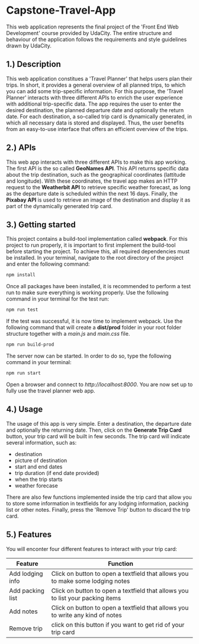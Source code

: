 # Capstone-Travel-App
This web application represents the final project of the 'Front End Web Development' course provided by UdaCity. The entire structure and behaviour of the application follows the requirements and style guidelines drawn by UdaCity.

## 1.) Description
This web application constitues a 'Travel Planner' that helps users plan their trips. In short, it provides a general overview of all planned trips, to which you can add some trip-specific information. For this purpose, the 'Travel Planner' interacts with three different APIs to enrich the user experience with additional trip-specific data. The app requires the user to enter the desired destination, the planned departure date and optionally the return date. For each destination, a so-called trip card is dynamically generated, in which all necessary data is stored and displayed. Thus, the user benefits from an easy-to-use interface that offers an efficient overview of the trips. 

## 2.) APIs
This web app interacts with three different APIs to make this app working. The first API is the so called **GeoNames API**. This API returns specific data about the trip destination, such as the geographical coordinates (lattitude and longitude). With these coordinates, the travel app makes an HTTP request to the **Weatherbit API** to retrieve specific weather forecast, as long as the departure date is scheduled within the next 16 days. Finally, the **Pixabay API** is used to retrieve an image of the destination and display it as part of the dynamically generated trip card.

## 3.) Getting started
This project contains a build-tool implementation called **webpack**. For this project to run properly, it is important to first implement the build-tool before starting the project. To achieve this, all required dependencies must be installed. In your terminal, navigate to the root directory of the project and enter the following command:
```bash
npm install
```
Once all packages have been installed, it is recommended to perform a test run to make sure everything is working properly. Use the following command in your terminal for the test run:
```bash
npm run test
```
If the test was successful, it is now time to implement webpack. Use the following command that will create a **dist/prod** folder in your root folder structure together with a *main.js* and *main.css* file.
```bash
npm run build-prod
```
The server now can be started. In order to do so, type the following command in your terminal:
```bash
npm run start
```
Open a browser and connect to *http://localhost:8000*. You are now set up to fully use the travel planner web app.

## 4.) Usage
The usage of this app is very simple. Enter a destination, the departure date and optionally the returning date. Then, click on the **Generate Trip Card** button, your trip card will be built in few seconds. The trip card will indicate several information, such as:

- destination
- picture of destination
- start and end dates
- trip duration (if end date provided)
- when the trip starts
- weather forecase

There are also few functions implemented inside the trip card that allow you to store some information in textfields for any lodging information, packing list or other notes. Finally, press the 'Remove Trip' button to discard the trip card.

## 5.) Features
You will enconter four different features to interact with your trip card:

| Feature | Function |
| ----------|-----------|
| Add lodging info | Click on button to open a textfield that allows you to make some lodging notes |
| Add packing list | Click on button to open a textfield that allows you to list your packing items |
| Add notes | Click on button to open a textfield that allows you to write any kind of notes |
| Remove trip | click on this button if you want to get rid of your trip card |